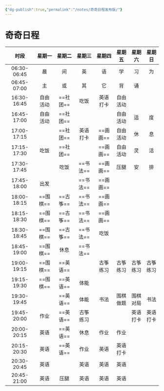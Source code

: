 ```yaml
---
{"dg-publish":true,"permalink":"/notes/奇奇日程发布版/"}
---
```



# 奇奇日程

|    时段     |    星期一    |  星期二  |    星期三    |    星期四    |    星期五    |    星期六    |    星期日    |
|:-----------:|:------------:|:--------:|:------------:|:------------:|:------------:|:------------:|:------------:|
| 06:30-06:45 |      晨      |    间    |      英      |      语      |      学      |      习      |      为      |
| 06:45-07:00 |      主      |    或    |      其      |      它      |      背      |      诵      |              |
| 16:30-16:45 | 自由<br>活动 | ==社团== |     吃饭     | 英语<br>打卡 | 自由<br>活动 |              |              |
| 16:45-17:00 | 自由<br>活动 | ==社团== |              |              | 自由<br>活动 |      适      |      度      |
| 17:00-17:15 |              | ==社团== | 英语<br>打卡 |   ==画画==   | 自由<br>活动 |      休      |      息      |
| 17:15-17:30 |     吃饭     | ==社团== |              |   ==画画==   | 自由<br>活动 |      灵      |      活      |
| 17:30-17:45 |              |   吃饭   |   ==书法==   |   ==画画==   |     压腿     |      安      |      排      |
| 17:45-18:00 |     出发     |          |   ==书法==   |   ==画画==   |              |              |              |
| 18:00-18:15 |   ==围棋==   | ==古筝== |   ==书法==   |   ==画画==   |              |              |              |
| 18:15-18:30 |   ==围棋==   | ==古筝== |   ==书法==   |   ==画画==   |              |              |              |
| 18:30-18:45 |   ==围棋==   | ==古筝== |   ==书法==   |     吃饭     |              |              |              |
| 18:45-19:00 |   ==围棋==   |   休息   |   ==书法==   |              |              |              |              |
| 19:00-19:15 |   ==围棋==   | ==英语== |              | 古筝<br>练习 | 古筝<br>练习 | 古筝<br>练习 | 古筝<br>练习 |
| 19:15-19:30 |   ==围棋==   | ==英语== |     体能     |              |              |              |              |
| 19:30-19:45 |              | ==英语== |     体能     |     书法     | 围棋<br>做题 | 围棋<br>对局 |     书法     |
| 19:45-20:00 |     作业     | ==英语== | 古筝<br>练习 |              |              | 英语<br>打卡 | 英语<br>打卡 |
| 20:00-20:15 |     英语     | ==英语== |     休息     |     作业     |     作业     |              |              |
| 20:15-20:30 |     英语     | ==英语== |     作业     |     英语     | 英语<br>打卡 |              |              |
| 20:30-20:45 |     英语     |          |     英语     |     英语     |     英语     |              |              |
| 20:45-21:00 |     英语     |   压腿   |     英语     |     英语     |     英语     |              |              |

